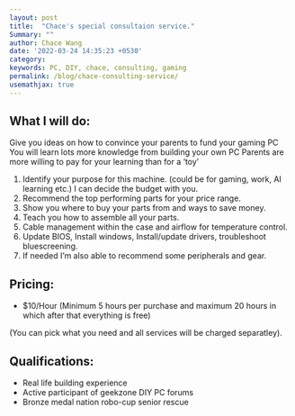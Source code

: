 ```yaml
---
layout: post
title:  "Chace's special consultaion service."
Summary: ""
author: Chace Wang
date: '2022-03-24 14:35:23 +0530'
category: 
keywords: PC, DIY, chace, consulting, gaming
permalink: /blog/chace-consulting-service/
usemathjax: true
---
```



## What I will do:

Give you ideas on how to convince your parents to fund your gaming PC
You will learn lots more knowledge from building your own PC
Parents are more willing to pay for your learning than for a ‘toy’ 


1. Identify your purpose for this machine. (could be for gaming, work, AI learning etc.) I can decide the budget with you. 
2. Recommend the top performing parts for your price range. 
3. Show you where to buy your parts from and ways to save money. 
4. Teach you how to assemble all your parts. 
5. Cable management within the case and airflow for temperature control. 
6. Update BIOS, Install windows, Install/update drivers, troubleshoot bluescreening. 
7. If needed I’m also able to recommend some peripherals and gear. 

## Pricing:

- $10/Hour (Minimum 5 hours per purchase and maximum 20 hours in which after that everything is free)


(You can pick what you need and all services will be charged separatley). 

## Qualifications:

- Real life building experience 
- Active participant of geekzone DIY PC forums
- Bronze medal nation robo-cup senior rescue 
